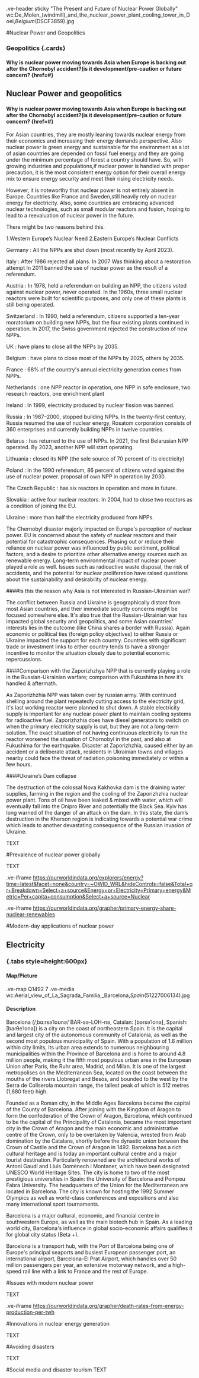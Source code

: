 
.ve-header sticky "The Present and Future of Nuclear Power Globally" wc:De_Molen_(windmill)_and_the_nuclear_power_plant_cooling_tower_in_Doel,_Belgium_(DSCF3859).jpg 

#Nuclear Power and Geopolitics 


### Geopolitics {.cards}

#### Why is nuclear power moving towards Asia when Europe is backing out after the Chornobyl accident?(is it development/pre-caution or future concern?  {href=#}

## Nuclear Power and geopolitics



#### Why is nuclear power moving towards Asia when Europe is backing out after the Chornobyl accident?(is it development/pre-caution or future concern?  {href=#}

For Asian countries, they are mostly leaning towards nuclear energy from their economics and increasing their energy demands perspective. Also nuclear power is green energy and sustainable for the environment as a lot of asian countries are depended on fossil fuel energy and they are going under the minimum percentage of forest a country should have. So, with growing industries and populations,if nuclear power is handled with proper precaution, it is the most consistent energy option for their overall energy mix to ensure energy security and meet their rising electricity needs.

However, it is noteworthy that nuclear power is not entirely absent in Europe. Countries like France and Sweden,still heavily rely on nuclear energy for electricity. Also, some countries are embracing advanced nuclear technologies, such as small modular reactors and fusion, hoping to lead to a reevaluation of nuclear power in the future.

There might be two reasons behind this.

1.Western Europe’s Nuclear Need
2.Eastern Europe’s Nuclear Conflicts

Germany : All the NPPs are shut down (most recently by April 2023).

Italy :  After 1986 rejected all plans.
         In 2007 Was thinking about a restoration attempt 
         In 2011 banned the use of nuclear power as the result of a referendum.

Austria : In 1978, held a referendum on building an NPP, the citizens voted against nuclear power, never operated. 
          In the 1960s, three small nuclear reactors were built for scientific purposes, and only one of these plants 
          is still being operated.

Switzerland :  In 1990, held a referendum, citizens supported a ten-year moratorium on building new NPPs, but the 
               four existing plants continued in operation. 
               In 2017, the Swiss government rejected the construction of new NPPs.

UK : have plans to close all the NPPs by 2035.

Belgium : have plans to close most of the NPPs by 2025, others by 2035.

France :  68% of the country's annual electricity generation comes from NPPs.

Netherlands : one NPP reactor in operation, one NPP in safe enclosure, two research reactors, one enrichment plant

Ireland : In 1999, electricity produced by nuclear fission was banned.


Russia : In 1987–2000, stopped building NPPs.
         In the twenty-first century, Russia resumed the use of nuclear energy, Rosatom corporation consists of 360 
         enterprises and currently building NPPs in twelve countries.

Belarus : has returned to the use of NPPs. 
          In 2021, the first Belarusian NPP operated.
          By 2023, another NPP will start operating.

Lithuania : closed its NPP (the sole source of 70 percent of its electricity)

Poland : In the 1990 referendum, 86 percent of citizens voted against the use of nuclear power. 
         proposal of own NPP in operation by 2030.

The Czech Republic : has six reactors in operation and more in future.

Slovakia : active four nuclear reactors.
           In 2004, had to close two reactors as a condition of joining the EU.

Ukraine : more than half the electricity produced from NPPs.



The Chernobyl disaster majorly impacted on Europe's perception of nuclear power. EU is concerned about the safety of nuclear reactors and their potential for catastrophic consequences. Phasing out or reduce their reliance on nuclear power was influenced by public sentiment, political factors, and a desire to prioritize other alternative energy sources such as renewable energy. Long-term environmental impact of nuclear power played a role as well. Issues such as radioactive waste disposal, the risk of accidents, and the potential for nuclear proliferation have raised questions about the sustainability and desirability of nuclear energy.

####Is this the reason why Asia is not interested in Russian-Ukrainian war?


The conflict between Russia and Ukraine is geographically distant from most Asian countries, and their immediate security concerns might be focused somewhere else. It's also true that the Russian-Ukrainian war has impacted global security and geopolitics, and some Asian countries' interests lies in the outcome (like China shares a border with Russia). 
Again economic or political ties (foreign policy objectives) to either Russia or Ukraine impacted the support for each country. Countries with significant trade or investment links to either country tends to have a stronger incentive to monitor the situation closely due to potential economic repercussions.



####Comparison with the Zaporizhzhya NPP that is currently playing a role in the Russian-Ukrainian warfare; comparison with Fukushima in how it’s handled & aftermath.


As Zaporizhzhia NPP was taken over by russian army. With continued shelling around the plant repeatedly cutting access to the electricity grid, it's last working reactor were planned to shut down. A stable electricity supply is important for any nuclear power plant to maintain cooling systems for radioactive fuel. Zaporizhzhia does have diesel generators to switch on when the primary electricity supply is cut, but they are not a long-term solution. The exact situation of not having continuous electricity to run the reactor worsened the situation of Chornobyl in the past, and also at Fukushima for the earthquake. Disaster at Zaporizhzhia, caused either by an accident or a deliberate attack, residents in Ukrainian towns and villages nearby could face the threat of radiation poisoning immediately or within a few hours.


####Ukraine’s Dam collapse 

The destruction of the colossal Nova Kakhovka dam is the draining water supplies, farming in the region and the cooling of the Zaporizhzhia nuclear power plant. Tons of oil have been leaked & mixed with water, which will eventually fall into the Dnipro River and potentially the Black Sea. 
Kyiv has long warned of the danger of an attack on the dam. In this state, the dam’s destruction in the Kherson region is indicating towards a potential war crime which leads to another devastating consequence of the Russian invasion of Ukraine.


TEXT


#Prevalence of nuclear power globally

TEXT

.ve-iframe https://ourworldindata.org/explorers/energy?time=latest&facet=none&country=~OWID_WRL&hideControls=false&Total+or+Breakdown=Select+a+source&Energy+or+Electricity=Primary+energy&Metric=Per+capita+consumption&Select+a+source=Nuclear


.ve-iframe https://ourworldindata.org/grapher/primary-energy-share-nuclear-renewables



#Modern-day applications of nuclear power





## Electricity 

### {.tabs style=height:600px}




#### Map/Picture
.ve-map Q1492 7
.ve-media wc:Aerial_view_of_La_Sagrada_Familia,_Barcelona,_Spain_(51227006134).jpg

#### Description 
Barcelona (/ˌbɑːrsəˈloʊnə/ BAR-sə-LOH-nə, Catalan: [bəɾsəˈlonə], Spanish: [baɾθeˈlona]) is a city on the coast of northeastern Spain. It is the capital and largest city of the autonomous community of Catalonia, as well as the second most populous municipality of Spain. With a population of 1.6 million within city limits, its urban area extends to numerous neighbouring municipalities within the Province of Barcelona and is home to around 4.8 million people, making it the fifth most populous urban area in the European Union after Paris, the Ruhr area, Madrid, and Milan. It is one of the largest metropolises on the Mediterranean Sea, located on the coast between the mouths of the rivers Llobregat and Besòs, and bounded to the west by the Serra de Collserola mountain range, the tallest peak of which is 512 metres (1,680 feet) high.

Founded as a Roman city, in the Middle Ages Barcelona became the capital of the County of Barcelona. After joining with the Kingdom of Aragon to form the confederation of the Crown of Aragon, Barcelona, which continued to be the capital of the Principality of Catalonia, became the most important city in the Crown of Aragon and the main economic and administrative centre of the Crown, only to be overtaken by Valencia, wrested from Arab domination by the Catalans, shortly before the dynastic union between the Crown of Castile and the Crown of Aragon in 1492. Barcelona has a rich cultural heritage and is today an important cultural centre and a major tourist destination. Particularly renowned are the architectural works of Antoni Gaudí and Lluís Domènech i Montaner, which have been designated UNESCO World Heritage Sites. The city is home to two of the most prestigious universities in Spain: the University of Barcelona and Pompeu Fabra University. The headquarters of the Union for the Mediterranean are located in Barcelona. The city is known for hosting the 1992 Summer Olympics as well as world-class conferences and expositions and also many international sport tournaments.

Barcelona is a major cultural, economic, and financial centre in southwestern Europe, as well as the main biotech hub in Spain. As a leading world city, Barcelona's influence in global socio-economic affairs qualifies it for global city status (Beta +).

Barcelona is a transport hub, with the Port of Barcelona being one of Europe's principal seaports and busiest European passenger port, an international airport, Barcelona–El Prat Airport, which handles over 50 million passengers per year, an extensive motorway network, and a high-speed rail line with a link to France and the rest of Europe.





#Issues with modern nuclear power

TEXT

.ve-iframe https://ourworldindata.org/grapher/death-rates-from-energy-production-per-twh





#Innovations in nuclear energy generation


TEXT


#Avoiding disasters

TEXT

#Social media and disaster tourism
TEXT
